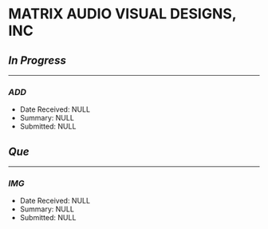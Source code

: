 # MATRIX AUDIO VISUAL DESIGNS, INC

## *In Progress*
--------------------

### *ADD*

- Date Received: NULL
- Summary: NULL
- Submitted: NULL


## *Que*
-----------------------------------
### *IMG*
- Date Received: NULL
- Summary:  NULL
- Submitted: NULL
